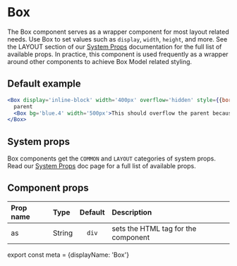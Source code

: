 # Box

The Box component serves as a wrapper component for most layout related needs. Use Box to set values such as `display`,  `width`, `height`, and more. See the LAYOUT section of our [System Props](/components/docs/system-props) documentation for the full list of available props. In practice, this component is used frequently as a wrapper around other components to achieve Box Model related styling.

## Default example

```.jsx
<Box display='inline-block' width='400px' overflow='hidden' style={{border: '1px solid red'}}>
  parent
  <Box bg='blue.4' width='500px'>This should overflow the parent because Box shouldn't have the overflow prop available</Box>
</Box>
```

## System props

Box components get the `COMMON` and `LAYOUT` categories of system props. Read our [System Props](/components/docs/system-props) doc page for a full list of available props.

## Component props

| Prop name | Type | Default | Description |
| :- | :- | :-: | :- |
| as | String | `div` | sets the HTML tag for the component|


export const meta = {displayName: 'Box'}
